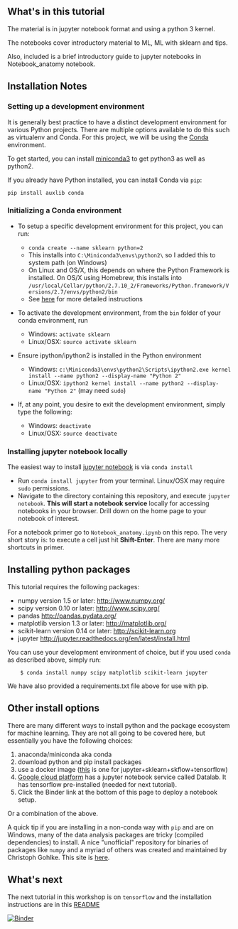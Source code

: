 ## What's in this tutorial

The material is in jupyter notebook format and using a python 3 kernel.  

The notebooks cover introductory material to ML, ML with sklearn and tips.

Also, included is a brief introductory guide to jupyter notebooks in Notebook_anatomy notebook.

## Installation Notes

### Setting up a development environment

It is generally best practice to have a distinct development environment for various Python projects. There are multiple options available to do this such as virtualenv and Conda. For this project, we will be using the [Conda](https://www.continuum.io/why-anaconda) environment.

To get started, you can install [miniconda3](http://conda.pydata.org/docs/install/quick.html) to get python3 as well as python2.

If you already have Python installed, you can install Conda via `pip`:

```
pip install auxlib conda
```

### Initializing a Conda environment

* To setup a specific development environment for this project, you can run:
  * `conda create --name sklearn python=2`
  * This installs into `C:\Miniconda3\envs\python2\` so I added this to system path (on Windows)
  * On Linux and OS/X, this depends on where the Python Framework is installed. On OS/X using Homebrew, this installs into `/usr/local/Cellar/python/2.7.10_2/Frameworks/Python.framework/Versions/2.7/envs/python2/bin`
  * See [here](http://conda.pydata.org/docs/py2or3.html) for more detailed instructions

* To activate the development environment, from the `bin` folder of your conda environment, run
  * Windows: `activate sklearn`
  * Linux/OSX: `source activate sklearn`

* Ensure ipython/ipython2 is installed in the Python environment
  * Windows: `c:\Miniconda3\envs\python2\Scripts\ipython2.exe kernel install --name python2 --display-name "Python 2"`
  * Linux/OSX: `ipython2 kernel install --name python2 --display-name "Python 2"` (may need `sudo`)

* If, at any point, you desire to exit the development environment, simply type the following:
  * Windows: `deactivate`
  * Linux/OSX: `source deactivate`


###  Installing jupyter notebook locally

The easiest way to install [jupyter notebook](http://jupyter.org/) is via `conda install`
* Run `conda install jupyter` from your terminal. Linux/OSX may require `sudo` permissions.
* Navigate to the directory containing this repository, and execute `jupyter notebook`. <b>This will start a notebook service</b> locally for accessing notebooks in your browser. Drill down on the home page to your notebook of interest.

For a notebook primer go to `Notebook_anatomy.ipynb` on this repo.  The very short story is: to execute a cell just hit <b>Shift-Enter</b>.  There are many more shortcuts in primer.

## Installing python packages

This tutorial requires the following packages:

 * numpy version 1.5 or later: http://www.numpy.org/
 * scipy version 0.10 or later: http://www.scipy.org/
 * pandas http://pandas.pydata.org/
 * matplotlib version 1.3 or later: http://matplotlib.org/
 * scikit-learn version 0.14 or later: http://scikit-learn.org
 * jupyter http://jupyter.readthedocs.org/en/latest/install.html

You can use your development environment of choice, but if you used `conda` as described above, simply run:
```
	$ conda install numpy scipy matplotlib scikit-learn jupyter
```

We have also provided a requirements.txt file above for use with pip.

## Other install options

There are many different ways to install python and the package ecosystem for machine learning.  They are not all going to be covered here, but essentially you have the following choices:

1. anaconda/miniconda aka conda
2. download python and pip install packages
3. use a docker image ([this](https://hub.docker.com/r/wi3o/skflow-jupyternb/) is one for jupyter+sklearn+skflow+tensorflow)
4. [Google cloud platform](https://cloud.google.com/) has a jupyter notebook service called Datalab.  It has tensorflow pre-installed (needed for next tutorial).
5. Click the Binder link at the bottom of this page to deploy a notebook setup.

Or a combination of the above.

A quick tip if you are installing in a non-conda way with `pip` and are on Windows, many of the data analysis packages are tricky (compiled dependencies) to install.  A nice "unofficial" repository for binaries of packages like `numpy` and a myriad of others was created and maintained by Christoph Gohlke.  This site is [here](http://www.lfd.uci.edu/~gohlke/pythonlibs/).

## What's next

The next tutorial in this workshop is on `tensorflow` and the installation instructions are in this [README](https://github.com/PythonWorkshop/intro-to-tensorflow/blob/master/README.md)

[![Binder](http://mybinder.org/badge.svg)](http://mybinder.org/repo/PythonWorkshop/intro-to-sklearn)
